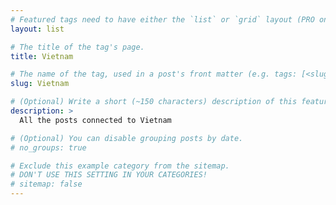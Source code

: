 ```yaml
---
# Featured tags need to have either the `list` or `grid` layout (PRO only).
layout: list

# The title of the tag's page.
title: Vietnam

# The name of the tag, used in a post's front matter (e.g. tags: [<slug>]).
slug: Vietnam

# (Optional) Write a short (~150 characters) description of this featured tag.
description: >
  All the posts connected to Vietnam

# (Optional) You can disable grouping posts by date.
# no_groups: true

# Exclude this example category from the sitemap.
# DON'T USE THIS SETTING IN YOUR CATEGORIES!
# sitemap: false
---
```

